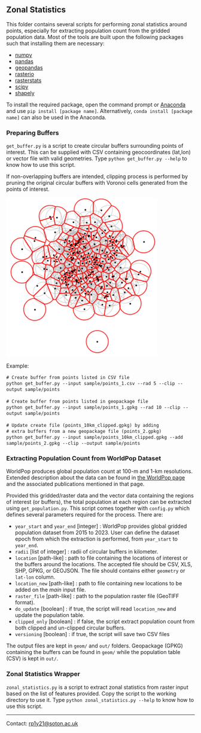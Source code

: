 ## Zonal Statistics

This folder contains several scripts for performing zonal statistics around points, especially for extracting population count from the gridded population data. Most of the tools are built upon the following packages such that installing them are necessary:
- [numpy](https://numpy.org)
- [pandas](https://pandas.pydata.org)
- [geopandas](https://geopandas.org)
- [rasterio](https://rasterio.readthedocs.io)
- [rasterstats](https://pythonhosted.org/rasterstats/)
- [scipy](https://scipy.org)
- [shapely](https://shapely.readthedocs.io/en/stable/manual.html)

To install the required package, open the command prompt or [Anaconda](https://www.anaconda.com) and use `pip install [package name]`. Alternatively, `conda install [package name]` can also be used in the Anaconda.

### Preparing Buffers
`get_buffer.py` is a script to create circular buffers surrounding points of interest. This can be supplied with CSV containing geocoordinates (lat,lon) or vector file with valid geometries. Type `python get_buffer.py --help` to know how to use this script.

If non-overlapping buffers are intended, clipping process is performed by pruning the original circular buffers with Voronoi cells generated from the points of interest.

![clipped_buffer](fig/clipped.png)

Example:
```
# Create buffer from points listed in CSV file
python get_buffer.py --input sample/points_1.csv --rad 5 --clip --output sample/points

# Create buffer from points listed in geopackage file
python get_buffer.py --input sample/points_1.gpkg --rad 10 --clip --output sample/points

# Update create file (points_10km_clipped.gpkg) by adding 
# extra buffers from a new geopackage file (points_2.gpkg)
python get_buffer.py --input sample/points_10km_clipped.gpkg --add sample/points_2.gpkg --clip --output sample/points
```

### Extracting Population Count from WorldPop Dataset
WorldPop produces global population count at 100-m and 1-km resolutions. Extended description about the data can be found in [the WorldPop page](https://hub.worldpop.org/project/categories?id=3) and the associated publications mentioned in that page.

Provided this gridded/raster data and the vector data containing the regions of interest (or buffers), the total population at each region can be extracted using `get_population.py`. This script comes together with `config.py` which defines several parameters required for the process. There are:
- `year_start` and `year_end` [integer] : WorldPop provides global gridded population dataset from 2015 to 2023. User can define the dataset epoch from which the extraction is performed, from `year_start` to `year_end`.
- `radii` [list of integer] : radii of circular buffers in kilometer.
- `location` [path-like] : path to file containing the locations of interest or the buffers around the locations. The accepted file should be CSV, XLS, SHP, GPKG, or GEOJSON. The file should contains either `geometry` or `lat-lon` column.
- `location_new` [path-like] : path to file containing new locations to be added on the _main_ input file.
- `raster_file` [path-like] : path to the population raster file (GeoTIFF format).
- `do_update` [boolean] : if true, the script will read `location_new` and update the population table.
- `clipped_only` [boolean] : if false, the script extract population count from both clipped and un-clipped circular buffers.
- `versioning` [boolean] : if true, the script will save two CSV files 

The output files are kept in `geom/` and `out/` folders. Geopackage (GPKG) containing the buffers can be found in `geom/` while the population table (CSV) is kept in `out/`.

### Zonal Statistics Wrapper
`zonal_statistics.py` is a script to extract zonal statistics from raster input based on the list of features provided. Copy the script to the working directory to use it. Type `python zonal_statistics.py --help` to know how to use this script.

___
Contact: <rp1y21@soton.ac.uk>